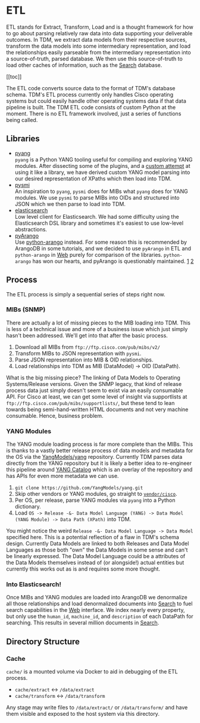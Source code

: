 # ETL
ETL stands for Extract, Transform, Load and is a thought framework for how to go about parsing relatively raw data into data supporting your deliverable outcomes. In TDM, we extract data models from their respective sources, transform the data models into some intermediary representation, and load the relationships easily parseable from the intermediary representation into a source-of-truth, parsed database. We then use this source-of-truth to load other caches of information, such as the [Search](Search.html) database.

[[toc]]

The ETL code converts source data to the format of TDM's database schema. TDM's ETL process currently only handles Cisco operating systems but could easily handle other operating systems data if that data pipeline is built. The TDM ETL code consists of custom Python at the moment. There is no ETL framework involved, just a series of functions being called.

## Libraries
* [pyang](https://github.com/mbj4668/pyang)  
`pyang` is a Python YANG tooling useful for compiling and exploring YANG modules. After dissecting some of the plugins, and a [custom attempt](https://github.com/remingtonc/pyang-as-lib) at using it like a library, we have derived custom YANG model parsing into our desired representation of XPaths which then load into TDM.
* [pysmi](https://github.com/etingof/pysmi)  
An inspiration to `pyang`, `pysmi` does for MIBs what `pyang` does for YANG modules. We use `pysmi` to parse MIBs into OIDs and structured into JSON which we then parse to load into TDM.
* [elasticsearch](https://github.com/elastic/elasticsearch-py)  
Low level client for Elasticsearch. We had some difficulty using the Elasticsearch DSL library and sometimes it's easiest to use low-level abstractions.
* [pyArango](https://github.com/tariqdaouda/pyArango)  
Use [python-arango](https://github.com/joowani/python-arango) instead. For some reason this is recommended by ArangoDB in some tutorials, and we decided to use `pyArango` in ETL and `python-arango` in [Web](Web.html) purely for comparison of the libraries. `python-arango` has won our hearts, and pyArango is questionably maintained. [1](https://github.com/tariqdaouda/pyArango/issues/105) [2](https://github.com/tariqdaouda/pyArango/issues/111)

## Process
The ETL process is simply a sequential series of steps right now.

### MIBs (SNMP)
There are actually a lot of missing pieces to the MIB loading into TDM. This is less of a technical issue and more of a business issue which just simply hasn't been addressed. We'll get into that after the basic process.

1) Download all MIBs from `ftp://ftp.cisco.com/pub/mibs/v2/`
2) Transform MIBs to JSON representation with `pysmi`.
3) Parse JSON representation into MIB & OID relationships.
4) Load relationships into TDM as MIB (DataModel) -> OID (DataPath).

What is the big missing piece? The linking of Data Models to Operating Systems/Release versions. Given the SNMP legacy, that kind of release process data just simply doesn't seem to exist via an easily consumable API. For Cisco at least, we can get some level of insight via supportlists at `ftp://ftp.cisco.com/pub/mibs/supportlists/`, but these tend to lean towards being semi-hand-written HTML documents and not very machine consumable. Hence, business problem.

### YANG Modules
The YANG module loading process is far more complete than the MIBs. This is thanks to a vastly better release process of data models and metadata for the OS via the [YangModels/yang](https://github.com/YangModels/yang/tree/master/vendor/cisco) repository. Currently TDM parses data directly from the YANG repository but it is likely a better idea to re-engineer this pipeline around [YANG Catalog](https://yangcatalog.org/) which is an overlay of the repository and has APIs for even more metadata we can use.

1. `git clone https://github.com/YangModels/yang.git`
2. Skip other vendors or YANG modules, go straight to [`vendor/cisco`](https://github.com/YangModels/yang/tree/master/vendor/cisco).
3. Per OS, per release, parse YANG modules via `pyang` into a Python dictionary.
4. Load `OS -> Release -&- Data Model Language (YANG) -> Data Model (YANG Module) -> Data Path (XPath)` into TDM.


You might notice the weird `Release -&- Data Model Language -> Data Model` specified here. This is a potential reflection of a flaw in TDM's schema design. Currently Data Models are linked to both Releases and Data Model Languages as those both "own" the Data Models in some sense and can't be linearly expressed. The Data Model Language could be a attributes of the Data Models themselves instead of (or alongside!) actual entities but currently this works out as is and requires some more thought.

### Into Elasticsearch!
Once MIBs and YANG modules are loaded into ArangoDB we denormalize all those relationships and load denormalized documents into [Search](Search.html) to fuel search capabilities in the [Web](Web.html) interface. We index nearly every property, but only use the `human_id`, `machine_id`, and `description` of each DataPath for searching. This results in several million documents in [Search](Search.html).

## Directory Structure

### Cache
`cache/` is a mounted volume via Docker to aid in debugging of the ETL process.

* `cache/extract` <-> `/data/extract`
* `cache/transform` <-> `/data/transform`

Any stage may write files to `/data/extract/` or `/data/transform/` and have them visible and exposed to the host system via this directory.
